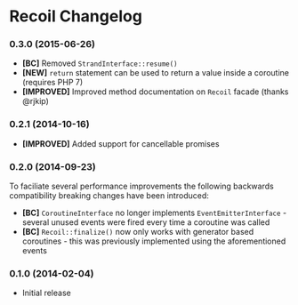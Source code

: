 # Recoil Changelog

### 0.3.0 (2015-06-26)

* **[BC]** Removed `StrandInterface::resume()`
* **[NEW]** `return` statement can be used to return a value inside a coroutine (requires PHP 7)
* **[IMPROVED]** Improved method documentation on `Recoil` facade (thanks @rjkip)

### 0.2.1 (2014-10-16)

* **[IMPROVED]** Added support for cancellable promises

### 0.2.0 (2014-09-23)

To faciliate several performance improvements the following backwards compatibility breaking changes have been introduced:

* **[BC]** `CoroutineInterface` no longer implements `EventEmitterInterface` - several unused events were fired every time a coroutine was called
* **[BC]** `Recoil::finalize()` now only works with generator based coroutines - this was previously implemented using the aforementioned events

### 0.1.0 (2014-02-04)

* Initial release
